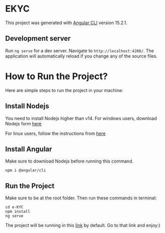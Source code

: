 # EKYC

This project was generated with [Angular CLI](https://github.com/angular/angular-cli) version 15.2.1.

## Development server

Run `ng serve` for a dev server. Navigate to `http://localhost:4200/`. The application will automatically reload if you change any of the source files.

# How to Run the Project?

Here are simple steps to run the project in your machine:

## Install Nodejs

You need to install Nodejs higher than v14. 
For windows users, download Nodejs form [here](https://nodejs.org/en/download)

For linux users, follow the instructions from [here](https://www.digitalocean.com/community/tutorials/how-to-install-node-js-on-ubuntu-20-04)

## Install Angular
Make sure to download Nodejs before running this command.
```
npm i @angular/cli
```
## Run the Project
Make sure to be at the root folder. Then run these commands in terminal:
```
cd e-KYC
npm install
ng serve
``` 
The project will be running in this [link](http://localhost:4200/) by default. Go to that link and enjoy:)